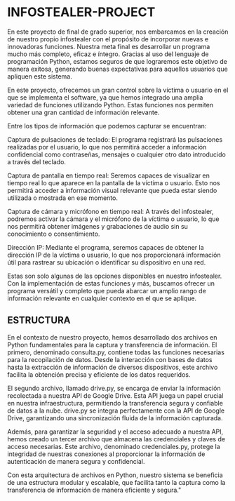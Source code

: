 # INFOSTEALER-PROJECT

En este proyecto de final de grado superior, nos embarcamos en la creación de nuestro propio infostealer con el propósito de incorporar nuevas e innovadoras funciones. Nuestra meta final es desarrollar un programa mucho más completo, eficaz e íntegro. Gracias al uso del lenguaje de programación Python, estamos seguros de que lograremos este objetivo de manera exitosa, generando buenas expectativas para aquellos usuarios que apliquen este sistema.

En este proyecto, ofrecemos un gran control sobre la víctima o usuario en el que se implementa el software, ya que hemos integrado una amplia variedad de funciones utilizando Python. Estas funciones nos permiten obtener una gran cantidad de información relevante.

Entre los tipos de información que podemos capturar se encuentran:

Captura de pulsaciones de teclado: El programa registrará las pulsaciones realizadas por el usuario, lo que nos permitirá acceder a información confidencial como contraseñas, mensajes o cualquier otro dato introducido a través del teclado.

Captura de pantalla en tiempo real: Seremos capaces de visualizar en tiempo real lo que aparece en la pantalla de la víctima o usuario. Esto nos permitirá acceder a información visual relevante que pueda estar siendo utilizada o mostrada en ese momento.

Captura de cámara y micrófono en tiempo real: A través del infostealer, podremos activar la cámara y el micrófono de la víctima o usuario, lo que nos permitirá obtener imágenes y grabaciones de audio sin su conocimiento o consentimiento.

Dirección IP: Mediante el programa, seremos capaces de obtener la dirección IP de la víctima o usuario, lo que nos proporcionará información útil para rastrear su ubicación o identificar su dispositivo en una red.

Estas son solo algunas de las opciones disponibles en nuestro infostealer. Con la implementación de estas funciones y más, buscamos ofrecer un programa versátil y completo que pueda abarcar un amplio rango de información relevante en cualquier contexto en el que se aplique.

## ESTRUCTURA

En el contexto de nuestro proyecto, hemos desarrollado dos archivos en Python fundamentales para la captura y transferencia de información. El primero, denominado consulta.py, contiene todas las funciones necesarias para la recopilación de datos. Desde la interacción con bases de datos hasta la extracción de información de diversos dispositivos, este archivo facilita la obtención precisa y eficiente de los datos requeridos.

El segundo archivo, llamado drive.py, se encarga de enviar la información recolectada a nuestra API de Google Drive. Esta API juega un papel crucial en nuestra infraestructura, permitiendo la transferencia segura y confiable de datos a la nube. drive.py se integra perfectamente con la API de Google Drive, garantizando una sincronización fluida de la información capturada.

Además, para garantizar la seguridad y el acceso adecuado a nuestra API, hemos creado un tercer archivo que almacena las credenciales y claves de acceso necesarias. Este archivo, denominado credenciales.py, protege la integridad de nuestras conexiones al proporcionar la información de autenticación de manera segura y confidencial.

Con esta arquitectura de archivos en Python, nuestro sistema se beneficia de una estructura modular y escalable, que facilita tanto la captura como la transferencia de información de manera eficiente y segura."
